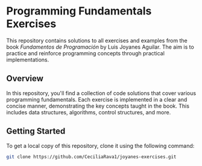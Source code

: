 # Programming Fundamentals Exercises

This repository contains solutions to all exercises and examples from the book *Fundamentos de Programación* by Luis Joyanes Aguilar. The aim is to practice and reinforce programming concepts through practical implementations.

## Overview

In this repository, you'll find a collection of code solutions that cover various programming fundamentals. Each exercise is implemented in a clear and concise manner, demonstrating the key concepts taught in the book. This includes data structures, algorithms, control structures, and more.

## Getting Started

To get a local copy of this repository, clone it using the following command:

```bash
git clone https://github.com/CeciliaRava1/joyanes-exercises.git
